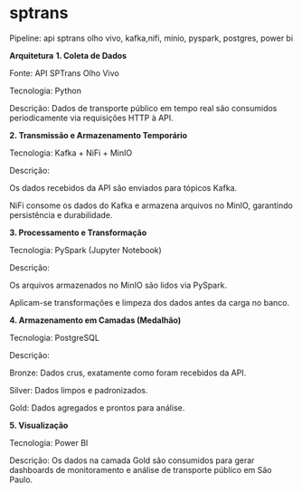 # sptrans
Pipeline: api sptrans olho vivo, kafka,nifi, minio, pyspark, postgres, power bi


**Arquitetura**
**1. Coleta de Dados**

Fonte: API SPTrans Olho Vivo

Tecnologia: Python

Descrição: Dados de transporte público em tempo real são consumidos periodicamente via requisições HTTP à API.

**2. Transmissão e Armazenamento Temporário**

Tecnologia: Kafka + NiFi + MinIO

Descrição:

Os dados recebidos da API são enviados para tópicos Kafka.

NiFi consome os dados do Kafka e armazena arquivos no MinIO, garantindo persistência e durabilidade.

**3. Processamento e Transformação**

Tecnologia: PySpark (Jupyter Notebook)

Descrição:

Os arquivos armazenados no MinIO são lidos via PySpark.

Aplicam-se transformações e limpeza dos dados antes da carga no banco.

**4. Armazenamento em Camadas (Medalhão)**

Tecnologia: PostgreSQL

Descrição:

Bronze: Dados crus, exatamente como foram recebidos da API.

Silver: Dados limpos e padronizados.

Gold: Dados agregados e prontos para análise.

**5. Visualização**

Tecnologia: Power BI

Descrição: Os dados na camada Gold são consumidos para gerar dashboards de monitoramento e análise de transporte público em São Paulo.

